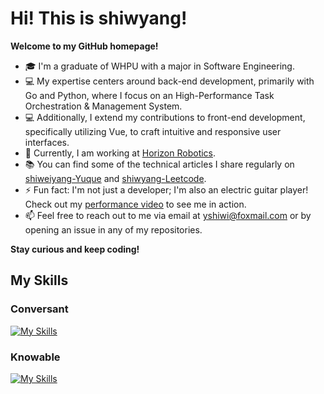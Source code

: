 # Hi! This is shiwyang!
**Welcome to my GitHub homepage!**

- 🎓 I'm a graduate of WHPU with a major in Software Engineering.
- 💻 My expertise centers around back-end development, primarily with Go and Python, where I focus on an High-Performance Task Orchestration & Management System.
- 💻 Additionally, I extend my contributions to front-end development, specifically utilizing Vue, to craft intuitive and responsive user interfaces.
- 🏢 Currently, I am working at  [Horizon Robotics](https://cn.horizon.ai/).
- 📚 You can find some of the technical articles I share regularly on [shiweiyang-Yuque](https://www.yuque.com/juduibenerjiasuanyierchunzhi-7tqem) and [shiwyang-Leetcode](https://leetcode.cn/u/sh1wyang/).
- ⚡ Fun fact: I'm not just a developer; I'm also an electric guitar player! Check out my [performance video](https://space.bilibili.com/34094578) to see me in action.
- 📫 Feel free to reach out to me via email at yshiwi@foxmail.com or by opening an issue in any of my repositories.
  
**Stay curious and keep coding!**
  
## My Skills

### Conversant

[![My Skills](https://skillicons.dev/icons?i=go,python,git,mongo,mysql)](https://skillicons.dev)

### Knowable

[![My Skills](https://skillicons.dev/icons?i=linux,vue,js,vim,docker,k8s,redis,kafka)](https://skillicons.dev)


